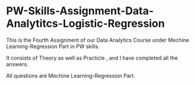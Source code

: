 # PW-Skills-Assignment-Data-Analytitcs-Logistic-Regression

This is the Fourth Assignment of our Data Analytics Course under Mechine Learning-Regression Part in PW skills.

It consists of Theory as well as Practicle , and I have completed all the answers.

All questions are Mechine Learning-Regression Part.
